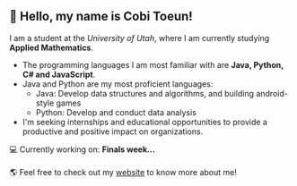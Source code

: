 <h2>👋 Hello, my name is Cobi Toeun!</h2>

I am a student at the <em>University of Utah</em>, where I am currently studying <strong>Applied Mathematics</strong>.

- The programming languages I am most familiar with are <strong>Java, Python, C# and JavaScript</strong>. 
- Java and Python are my most proficient languages:
  -  Java: Develop data structures and algorithms, and building android-style games 
  -  Python: Develop and conduct data analysis
- I'm seeking internships and educational opportunities to provide a productive and positive impact on organizations.

💻 Currently working on: <strong>Finals week...</strong> <br></br>
🌎 Feel free to check out my [website](https://www.cobitoeun.com) to know more about me!
